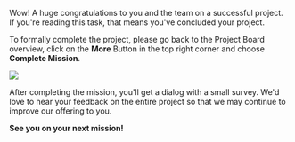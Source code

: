 Wow! A huge congratulations to you and the team on a successful project. If you're reading this task, that means you've concluded your project.


To formally complete the project, please go back to the Project Board overview, click on the **More** Button in the top right corner and choose **Complete Mission**.

![](../images/Complete_Mission.png)


After completing the mission, you'll get a dialog with a small survey. We'd love to hear your feedback on the entire project so that we may continue to improve our offering to you.

 

**See you on your next mission!**
